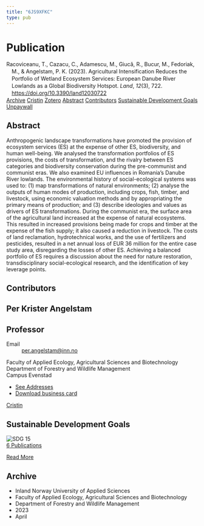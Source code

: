 ```yaml
---
title: "6JS9XFKC"
type: pub
---
```

<h1>Publication</h1>
<article id="csl-bib-container-6JS9XFKC" class="csl-bib-container">
  <div class="csl-bib-body" style="line-height: 1.35; padding-left: 1em; text-indent:-1em;">
  <div class="csl-entry">Racoviceanu, T., Cazacu, C., Adamescu, M., Giuc&#x103;, R., Bucur, M., Fedoriak, M., &amp; Angelstam, P. K. (2023). Agricultural Intensification Reduces the Portfolio of Wetland Ecosystem Services: European Danube River Lowlands as a Global Biodiversity Hotspot. <i>Land</i>, <i>12</i>(3), 722. <a href="https://doi.org/10.3390/land12030722">https://doi.org/10.3390/land12030722</a></div>
</div>
  <div class="csl-bib-buttons">
    <a href="#taxonomy-article-6JS9XFKC" class="csl-bib-button">Archive</a>
    <a href="https://app.cristin.no/results/show.jsf?id=2143432" alt="Cristin URL" class="csl-bib-button">Cristin</a>
    <a href="http://zotero.org/groups/5402882/items/6JS9XFKC" alt="Zotero URL" class="csl-bib-button">Zotero</a>
    <a href="#abstract-article-6JS9XFKC" class="csl-bib-button">Abstract</a>
    <a href="#contributors-article-6JS9XFKC" class="csl-bib-button">Contributors</a>
    <a href="#sdg-article-6JS9XFKC" class="csl-bib-button">Sustainable Development Goals</a>
    <a href="https://www.mdpi.com/2073-445X/12/3/722/pdf?version=1679451746" class="csl-bib-button">Unpaywall</a>
  </div>
  <div id="csl-bib-meta-container-6JS9XFKC"></div>
</article>
<div id="csl-bib-meta-6JS9XFKC" class="csl-bib-meta">
  <article id="abstract-article-6JS9XFKC" class="abstract-article">
    <h1>Abstract</h1>
    Anthropogenic landscape transformations have promoted the provision of ecosystem services (ES) at the expense of other ES, biodiversity, and human well-being. We analysed the transformation portfolios of ES provisions, the costs of transformation, and the rivalry between ES categories and biodiversity conservation during the pre-communist and communist eras. We also examined EU influences in Romania’s Danube River lowlands. The environmental history of social-ecological systems was used to: (1) map transformations of natural environments; (2) analyse the outputs of human modes of production, including crops, fish, timber, and livestock, using economic valuation methods and by appropriating the primary means of production; and (3) describe ideologies and values as drivers of ES transformations. During the communist era, the surface area of the agricultural land increased at the expense of natural ecosystems. This resulted in increased provisions being made for crops and timber at the expense of the fish supply; it also caused a reduction in livestock. The costs of land reclamation, hydrotechnical works, and the use of fertilizers and pesticides, resulted in a net annual loss of EUR 36 million for the entire case study area, disregarding the losses of other ES. Achieving a balanced portfolio of ES requires a discussion about the need for nature restoration, transdisciplinary social-ecological research, and the identification of key leverage points.
  </article>
  <article id="contributors-article-6JS9XFKC" class="contributors-article">
    <h1>Contributors</h1>
    <div class="personas"> <div class="vrtx-hinn-person-card"> <div class="photo"> <i class="lar la-user-circle missing-person"></i> </div> <div class="info"> <hgroup><h1>Per Krister Angelstam</h1> <h2>Professor</h2> </hgroup><dl> <dt>Email</dt> <dd> <a href="mailto:per.angelstam@inn.no">per.angelstam@inn.no</a> </dd> </dl> <p> Faculty of Applied Ecology, Agricultural Sciences and Biotechnology<br> Department of Forestry and Wildlife Management<br> Campus Evenstad </p> <ul class="vrtx-hinn-links"> <li><a href="https://www.inn.no/english/find-an-employee/per-angelstam.html#vrtx-hinn-addresses">See Addresses</a></li> <li><a href="https://www.inn.no/english/find-an-employee/per-angelstam.html?vrtx=vcf">Download business card</a></li> </ul> </div> </div> <a href="https://app.cristin.no/persons/show.jsf?id=1318014" alt="Cristin URL" class="personas-cristin">Cristin</a> </div>
  </article>
  <article id="sdg-article-6JS9XFKC" class="sdg-article">
    <h1>Sustainable Development Goals</h1>
    <div class="sdg-container"><div id="sdg15" class="sdg"> <img src="{{< params subfolder >}}images/sdg/sdg15_en.png" class="image" alt="SDG 15"> <div class="sdg-overlay"> <a href="{{< params subfolder >}}en/archive/?sdg=15#archive" class="sdg-publication-count"><span>6</span> Publications</a> <p><a href="https://sdgs.un.org/goals/goal15" class="sdg-read-more">Read More</a></p> </div> </div></div>
  </article>
  <article id="taxonomy-article-6JS9XFKC" class="taxonomy-article">
    <h1>Archive</h1>
    <ul>
      <li>Inland Norway University of Applied Sciences</li>
      <li>Faculty of Applied Ecology, Agricultural Sciences and Biotechnology</li>
      <li>Department of Forestry and Wildlife Management</li>
      <li>2023</li>
      <li>April</li>
    </ul>
  </article>
</div>
